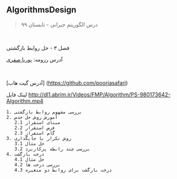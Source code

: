 
## AlgorithmsDesign

> درس الگوریتم جبرانی - تابستان ۹۹

<br>

فصل ۳ - حل روابط بازگشتی


آدرس رزومه: 
   [پوریا صفری]( https://pooriasafari.github.io) 


<br>

   [آدرس گیت هاب] (https://github.com/pooriasafari)


لینک فایل 
http://dl1.abrim.ir/Videos/FMP/Algorithm/PS-980173642-Algorithm.mp4

    1. بررسی مفهوم روابط بازگشتی
    2. آموزش روش حل حدس
       2.1 مبنای استقرار
       2.2 فرض استقرار
       2.3 گام استقرار
    3. روش تکرار با جایگذاری
       3.1 حل مثال
       3.2 بررسی چند رابطه پرکاربرد
    4. درخت بازگشت 
       4.1 حل مثال 
       4.2 بررسی درخت ها
       4.3 درخت بازگشت برای روابط دو متغیره
